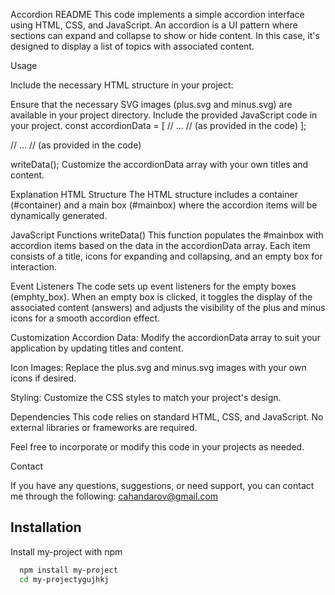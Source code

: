 
Accordion README
This code implements a simple accordion interface using HTML, CSS, and JavaScript. An accordion is a UI pattern where sections can expand and collapse to show or hide content. In this case, it's designed to display a list of topics with associated content.

Usage

Include the necessary HTML structure in your project:
<div id="container">
    <div id="mainbox"></div>
</div>
Ensure that the necessary SVG images (plus.svg and minus.svg) are available in your project directory.
Include the provided JavaScript code in your project.
const accordionData = [
    // ... // (as provided in the code)
];

// ... // (as provided in the code)

writeData();
Customize the accordionData array with your own titles and content.

Explanation
HTML Structure
The HTML structure includes a container (#container) and a main box (#mainbox) where the accordion items will be dynamically generated.

JavaScript Functions
writeData()
This function populates the #mainbox with accordion items based on the data in the accordionData array. Each item consists of a title, icons for expanding and collapsing, and an empty box for interaction.

Event Listeners
The code sets up event listeners for the empty boxes (emphty_box). When an empty box is clicked, it toggles the display of the associated content (answers) and adjusts the visibility of the plus and minus icons for a smooth accordion effect.

Customization
Accordion Data: Modify the accordionData array to suit your application by updating titles and content.

Icon Images: Replace the plus.svg and minus.svg images with your own icons if desired.

Styling: Customize the CSS styles to match your project's design.

Dependencies
This code relies on standard HTML, CSS, and JavaScript. No external libraries or frameworks are required.

Feel free to incorporate or modify this code in your projects as needed.

Contact

If you have any questions, suggestions, or need support, you can contact me through the following:
cahandarov@gmail.com




## Installation

Install my-project with npm

```bash
  npm install my-project
  cd my-projectygujhkj
```
    